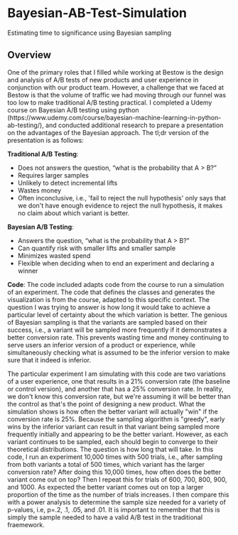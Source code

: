 # Bayesian-AB-Test-Simulation
Estimating time to significance using Bayesian sampling

<h2>Overview</h2>
<p>
One of the primary roles that I filled while working at Bestow is the design and analysis of A/B tests of new products and user experience in conjunction with our product team.  However, a challenge that we faced at Bestow is that the volume of traffic we had moving through our funnel was too low to make traditional A/B testing practical.  I completed a Udemy course on Bayesian A/B testing using python (https://www.udemy.com/course/bayesian-machine-learning-in-python-ab-testing/), and conducted additional research to prepare a presentation on the advantages of the Bayesian approach.  The tl;dr version of the presentation is as follows:
  </p>

<b>Traditional A/B Testing</b>:
- Does not answers the question, “what is the probability that A  > B?”
- Requires larger samples
- Unlikely to detect incremental lifts
- Wastes money 
- Often inconclusive, i.e., 'fail to reject the null hypothesis' only says that we don't have enough evidence to reject the null hypothesis, it makes no claim about which variant is better.

<b>Bayesian A/B Testing</b>:
- Answers the question, “what is the probability that A > B?”
- Can quantify risk with smaller lifts and smaller sample
- Minimizes wasted spend 
- Flexible when deciding when to end an experiment and declaring a winner

<b>Code</b>:
The code included adapts code from the course to run a simulation of an experiment.  The code that defines the classes and generates the visualization is from the course, adapted to this specific context.  The question I was trying to answer is how long it would take to achieve a particular level of certainty about the which variation is better.  The genious of Bayesian sampling is that the variants are sampled based on their success, i.e., a variant will be sampled more frequently if it demonstrates a better conversion rate.  This prevents wasting time and money continuing to serve users an inferior version of a product or experience, while simultaneously checking what is assumed to be the inferior version to make sure that it indeed is inferior.

The particular experiment I am simulating with this code are two variations of a user experience, one that results in a 21% conversion rate (the baseline or control version), and another that has a 25% conversion rate.  In reality, we don't know this conversion rate, but we're assuming it will be better than the control as that's the point of designing a new product.  What the simulation shows is how often the better variant will actually "win" if the conversion rate is 25%.  Because the sampling algorithm is "greedy", early wins by the inferior variant can result in that variant being sampled more frequently initially and appearing to be the better variant.  However, as each variant continues to be sampled, each should begin to converge to their theoretical distributions.  The question is how long that will take.  In this code, I run an experiment 10,000 times with 500 trials, i.e., after sampling from both variants a total of 500 times, which variant has the larger conversion rate?  After doing this 10,000 times, how often does the better variant come out on top?  Then I repeat this for trials of 600, 700, 800, 900, and 1000.  As expected the better variant comes out on top a larger proportion of the time as the number of trials increases.  I then compare this with a power analysis to determine the sample size needed for a variety of p-values, i.e, p=.2, .1, .05, and .01.  It is important to remember that this is simply the sample needed to have a valid A/B test in the traditional fraemework.  





